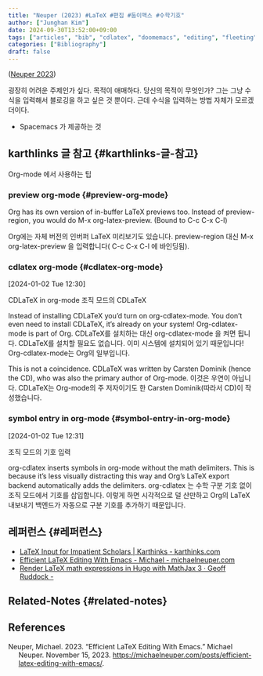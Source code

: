 ```yaml
---
title: "Neuper (2023) #LaTeX #편집 #둠이맥스 #수학기호"
author: ["Junghan Kim"]
date: 2024-09-30T13:52:00+09:00
tags: ["articles", "bib", "cdlatex", "doomemacs", "editing", "fleeting"]
categories: ["Bibliography"]
draft: false
---
```


(<a href="#citeproc_bib_item_1">Neuper 2023</a>)

굉장히 어려운 주제인가 싶다. 목적이 애매하다. 당신의 목적이 무엇인가? 그는 그냥 수식을 입력해서 블로깅을 하고 싶은 것 뿐이다. 근데 수식을 입력하는 방법 자체가 모르겠더이다.

-   Spacemacs 가 제공하는 것


## karthlinks 글 참고 {#karthlinks-글-참고}

Org-mode 에서 사용하는 팁


### preview org-mode {#preview-org-mode}

Org has its own version of in-buffer LaTeX previews too. Instead of preview-region, you would do M-x org-latex-preview. (Bound to C-c C-x C-l)

Org에는 자체 버전의 인버퍼 LaTeX 미리보기도 있습니다. preview-region 대신 M-x org-latex-preview 을 입력합니다( C-c C-x C-l 에 바인딩됨).


### cdlatex org-mode {#cdlatex-org-mode}

<span class="timestamp-wrapper"><span class="timestamp">[2024-01-02 Tue 12:30]</span></span>

CDLaTeX in org-mode 조직 모드의 CDLaTeX

Instead of installing CDLaTeX you’d turn on org-cdlatex-mode. You don’t even need to install CDLaTeX, it’s already on your system! Org-cdlatex-mode is part of Org. CDLaTeX를 설치하는 대신 org-cdlatex-mode 을 켜면 됩니다. CDLaTeX를 설치할 필요도 없습니다. 이미 시스템에 설치되어 있기 때문입니다! Org-cdlatex-mode는 Org의 일부입니다.

This is not a coincidence. CDLaTeX was written by Carsten Dominik (hence the CD), who was also the primary author of Org-mode. 이것은 우연이 아닙니다. CDLaTeX는 Org-mode의 주 저자이기도 한 Carsten Dominik(따라서 CD)이 작성했습니다.


### symbol entry in org-mode {#symbol-entry-in-org-mode}

<span class="timestamp-wrapper"><span class="timestamp">[2024-01-02 Tue 12:31]</span></span>

조직 모드의 기호 입력

org-cdlatex inserts symbols in org-mode without the math delimiters. This is because it’s less visually distracting this way and Org’s LaTeX export backend automatically adds the delimiters. org-cdlatex 는 수학 구분 기호 없이 조직 모드에서 기호를 삽입합니다. 이렇게 하면 시각적으로 덜 산만하고 Org의 LaTeX 내보내기 백엔드가 자동으로 구분 기호를 추가하기 때문입니다.


## 레퍼런스 {#레퍼런스}

-   [LaTeX Input for Impatient Scholars | Karthinks - karthinks.com](https://karthinks.com/software/latex-input-for-impatient-scholars/#fn:1)
-   [Efficient LaTeX Editing With Emacs - Michael - michaelneuper.com](https://michaelneuper.com/posts/efficient-latex-editing-with-emacs/)
-   [Render LaTeX math expressions in Hugo with MathJax 3 · Geoff Ruddock -](https://geoffruddock.com/math-typesetting-in-hugo/)

<!--more-->


## Related-Notes {#related-notes}

## References

<style>.csl-entry{text-indent: -1.5em; margin-left: 1.5em;}</style><div class="csl-bib-body">
  <div class="csl-entry"><a id="citeproc_bib_item_1"></a>Neuper, Michael. 2023. “Efficient LaTeX Editing With Emacs.” Michael Neuper. November 15, 2023. <a href="https://michaelneuper.com/posts/efficient-latex-editing-with-emacs/">https://michaelneuper.com/posts/efficient-latex-editing-with-emacs/</a>.</div>
</div>
